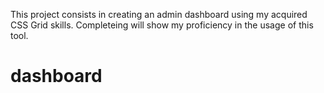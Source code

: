 This project consists in creating an admin dashboard using my acquired CSS Grid skills. Completeing will show my proficiency in the usage of this tool.

# dashboard